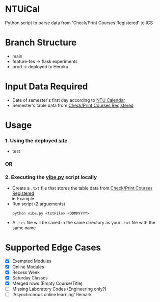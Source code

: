 # NTUiCal
Python script to parse data from 'Check/Print Courses Registered' to ICS 

# Branch Structure
- main
- feature-fes -> flask experiments
- prod -> deployed to Heroku

# Input Data Required
 - Date of semester's first day according to [NTU Calendar](https://www.ntu.edu.sg/admissions/matriculation/academic-calendars)
 - Semester's table data from [Check/Print Courses Registered](https://sso.wis.ntu.edu.sg/webexe88/owa/sso_redirect.asp?t=1&app=https://wish.wis.ntu.edu.sg/pls/webexe/aus_stars_check.check_subject_web2)

# Usage

### 1. Using the deployed [site](ntuical-flask.herokuapp.com/)
- test

### __OR__

### 2. Executing the [vibe.py](https://github.com/Reown/NTUiCal/blob/prod/fes/vibe.py) script locally
- Create a ```.txt``` file that stores the table data from [Check/Print Courses Registered](https://sso.wis.ntu.edu.sg/webexe88/owa/sso_redirect.asp?t=1&app=https://wish.wis.ntu.edu.sg/pls/webexe/aus_stars_check.check_subject_web2) 
    <details>
    <summary>Example</summary>
    <br>
    *Only copy the contents within the red box*
    <img src="./images/example_pic.png">
    </details>
- Run script (2 arguements)
    ```
    python vibe.py <txtFile> <DDMMYYYY>
    ```
- A ```.ics``` file will be saved in the same directory as your ```.txt``` file with the same name
    

# Supported Edge Cases
- [x] Exempted Modules
- [x] Online Modules
- [x] Recess Week
- [x] Saturday Classes
- [x] Merged rows (Empty Course/Title)
- [ ] Missing Laboratory Codes (Engineering only?)
- [ ] 'Asynchronous online learning' Remark
